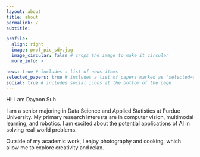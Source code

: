 ```yaml
---
layout: about
title: about
permalink: /
subtitle: 

profile:
  align: right
  image: prof_pic_sdy.jpg
  image_circular: false # crops the image to make it circular
  more_info: >

news: true # includes a list of news items
selected_papers: true # includes a list of papers marked as "selected={true}"
social: true # includes social icons at the bottom of the page
---
```

Hi! I am Dayoon Suh.

I am a senior majoring in Data Science and Applied Statistics at Purdue University. My primary research interests are in computer vision, multimodal learning, and robotics. I am excited about the potential applications of AI in solving real-world problems.

Outside of my academic work, I enjoy photography and cooking, which allow me to explore creativity and relax.


